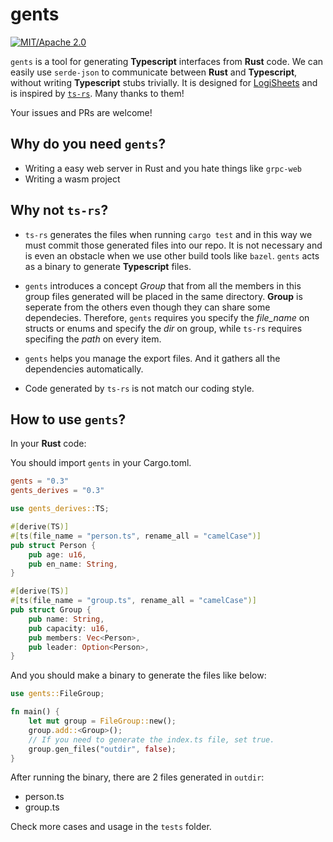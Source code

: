 # gents

[![MIT/Apache 2.0](https://img.shields.io/badge/license-MIT/Mit-blue.svg)](./LICENSE)

`gents` is a tool for generating **Typescript** interfaces from **Rust** code.
We can easily use `serde-json` to communicate between **Rust** and **Typescript**,
without writing **Typescript** stubs trivially.
It is designed for [LogiSheets](https://github.com/proclml/LogiSheets) and
is inspired by [`ts-rs`](https://github.com/Aleph-Alpha/ts-rs). Many thanks to them!

Your issues and PRs are welcome!

## Why do you need `gents`?

- Writing a easy web server in Rust and you hate things like `grpc-web`
- Writing a wasm project

## Why not  `ts-rs`?

- `ts-rs` generates the files when running `cargo test` and in this way we must
commit those generated files into our repo.
It is not necessary and is even an obstacle when we use other build tools like `bazel`.
`gents` acts as a binary to generate **Typescript** files.

- `gents` introduces a concept *Group* that from all the members in
this group files generated will be placed in the same directory. **Group** is seperate from the others even though they can share some
dependecies. Therefore, `gents` requires you specify the *file_name* on structs
or enums and specify the *dir* on group, while `ts-rs` requires specifing the *path* on every item.

- `gents` helps you manage the export files. And it gathers all the dependencies automatically.

- Code generated by `ts-rs` is not match our coding style.

## How to use `gents`?

In your **Rust** code:

You should import `gents` in your Cargo.toml.

```toml
gents = "0.3"
gents_derives = "0.3"
```

```rust
use gents_derives::TS;

#[derive(TS)]
#[ts(file_name = "person.ts", rename_all = "camelCase")]
pub struct Person {
    pub age: u16,
    pub en_name: String,
}

#[derive(TS)]
#[ts(file_name = "group.ts", rename_all = "camelCase")]
pub struct Group {
    pub name: String,
    pub capacity: u16,
    pub members: Vec<Person>,
    pub leader: Option<Person>,
}
```

And you should make a binary to generate the files like below:

```rust
use gents::FileGroup;

fn main() {
    let mut group = FileGroup::new();
    group.add::<Group>();
    // If you need to generate the index.ts file, set true.
    group.gen_files("outdir", false);
}
```

After running the binary, there are 2 files generated in `outdir`:

- person.ts
- group.ts

Check more cases and usage in the `tests` folder.
